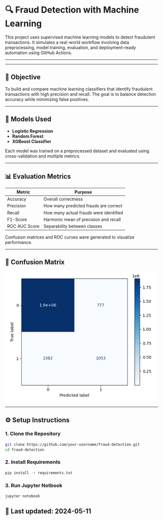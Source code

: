 # 🔍 Fraud Detection with Machine Learning

This project uses supervised machine learning models to detect fraudulent transactions. It simulates a real-world workflow involving data preprocessing, model training, evaluation, and deployment-ready automation using GitHub Actions.

---


---

## 📌 Objective

To build and compare machine learning classifiers that identify fraudulent transactions with high precision and recall. The goal is to balance detection accuracy while minimizing false positives.

---

## 🧠 Models Used

- **Logistic Regression**
- **Random Forest**
- **XGBoost Classifier**

Each model was trained on a preprocessed dataset and evaluated using cross-validation and multiple metrics.

---

## 📊 Evaluation Metrics

| Metric          | Purpose                                     |
|-----------------|---------------------------------------------|
| Accuracy        | Overall correctness                         |
| Precision       | How many predicted frauds are correct       |
| Recall          | How many actual frauds were identified      |
| F1-Score        | Harmonic mean of precision and recall       |
| ROC AUC Score   | Separability between classes                |

Confusion matrices and ROC curves were generated to visualize performance.

---

## 🧾 Confusion Matrix

![Confusion Matrix](FraudDetection.png)


---

## ⚙️ Setup Instructions

### 1. Clone the Repository

```bash
git clone https://github.com/your-username/fraud-detection.git
cd fraud-detection
```
### 2. Install Requirements
```bash
pip install -r requirements.txt
```

### 3. Run Jupyter Notbook
```bash
jupyter notebook
```

## 📅 Last updated: 2024-05-11
